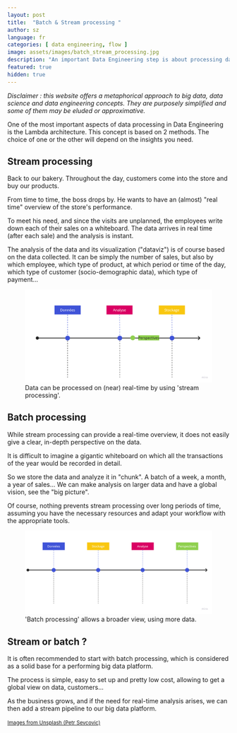 ```yaml
---
layout: post
title:  "Batch & Stream processing "
author: sz
language: fr
categories: [ data engineering, flow ]
image: assets/images/batch_stream_processing.jpg
description: "An important Data Engineering step is about processing datas to further analyze them."
featured: true
hidden: true
---
```


<div class="disclaimer"><i>Disclaimer : this website offers a metaphorical approach to big data, data science and data engineering concepts. They are purposely simplified and some of them may be eluded or approximative.</i></div>

One of the most important aspects of data processing in Data Engineering is the Lambda architecture. This concept is based on 2 methods. The choice of one or the other will depend on the insights you need.

## Stream processing

Back to our bakery. Throughout the day, customers come into the store and buy our products.

From time to time, the boss drops by. He wants to have an (almost) "real time" overview of the store's performance.

To meet his need, and since the visits are unplanned, the employees write down each of their sales on a whiteboard. The data arrives in real time (after each sale) and the analysis is instant.

The analysis of the data and its visualization ("dataviz") is of course based on the data collected. It can be simply the number of sales, but also by which employee, which type of product, at which period or time of the day, which type of customer (socio-demographic data), which type of payment...

<figure>
    <img src="assets/images/stream_processing.jpg" alt="Les données peuvent être collectées en 'stream processing', en (quasi) temps-réel"/>
    <figcaption>Data can be processed on (near) real-time by using 'stream processing'.</figcaption>
</figure>

## Batch processing

While stream processing can provide a real-time overview, it does not easily give a clear, in-depth perspective on the data.

It is difficult to imagine a gigantic whiteboard on which all the transactions of the year would be recorded in detail.

So we store the data and analyze it in "chunk". A batch of a week, a month, a year of sales... We can make analysis on larger data and have a global vision, see the "big picture".

Of course, nothing prevents stream processing over long periods of time, assuming you have the necessary resources and adapt your workflow with the appropriate tools.


<figure>
    <img src="assets/images/batch_processing.jpg" alt="Le 'batch processing' permet une vision plus globale"/>
    <figcaption>'Batch processing' allows a broader view, using more data.</figcaption>
</figure>

## Stream or batch ?

It is often recommended to start with batch processing, which is considered as a solid base for a performing big data platform.

The process is simple, easy to set up and pretty low cost, allowing to get a global view on data, customers...

As the business grows, and if the need for real-time analysis arises, we can then add a stream pipeline to our big data platform.

<p><a href="https://unsplash.com" target="blank_"><small>Images from Unsplash (Petr Sevcovic)</small></a></p>
